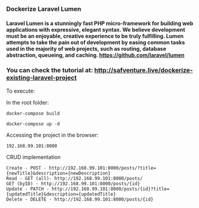 ### Dockerize Laravel Lumen 

#### Laravel Lumen is a stunningly fast PHP micro-framework for building web applications with expressive, elegant syntax. We believe development must be an enjoyable, creative experience to be truly fulfilling. Lumen attempts to take the pain out of development by easing common tasks used in the majority of web projects, such as routing, database abstraction, queueing, and caching. https://github.com/laravel/lumen

### You can check the tutorial at: http://safventure.live/dockerize-existing-laravel-project

To execute:

In the root folder:

```
docker-compose build
```
```
docker-compose up -d
```

Accessing the project in the browser:

```
192.168.99.101:8000
```

CRUD implementation

```
Create - POST - http://192.168.99.101:8000/posts/?title={newTitle}&description={newDescription}
Read - GET (all)- http://192.168.99.101:8000/posts/
GET (byID) - http://192.168.99.101:8000/posts/{id}
Update - PATCH - http://192.168.99.101:8000/posts/{id}?title={updatedTitle}&description={updatedTitle}
Delete - DELETE - http://192.168.99.101:8000/posts/{id}
```